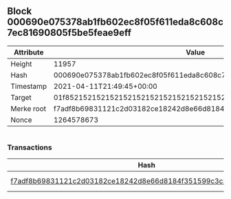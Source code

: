 ## Block 000690e075378ab1fb602ec8f05f611eda8c608c7ec81690805f5be5feae9eff

Attribute | Value
--- | ---
Height | 11957
Hash | 000690e075378ab1fb602ec8f05f611eda8c608c7ec81690805f5be5feae9eff
Timestamp | 2021-04-11T21:49:45+00:00
Target | 01f8521521521521521521521521521521521521521521521521521521521521
Merke root | f7adf8b69831121c2d03182ce18242d8e66d8184f351599c3c361f93ab710001
Nonce | 1264578673

```

```

### Transactions

Hash | Amount
--- | ---
[f7adf8b69831121c2d03182ce18242d8e66d8184f351599c3c361f93ab710001](f7adf8b69831121c2d03182ce18242d8e66d8184f351599c3c361f93ab710001.md) | 10.00000000 SKEPTI 
